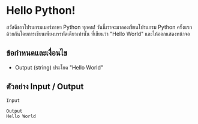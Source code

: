 # Hello Python!
สวัสดีชาวโปรแกรมเมอร์ภาษา Python ทุกคน! วันนี้เราจะมาลองเขียนโปรแกรม Python ครั้งแรกด้วยกันโดยการเขียนเพียงบรรทัดเดียวเท่านั้น ที่เขียนว่า "Hello World" และให้ออกแสดงหน้าจอ


## ข้อกำหนดและเงื่อนไข
- Output (string) ประโยค "Hello World"

## ตัวอย่าง Input / Output
```text
Input

Output
Hello World
```
